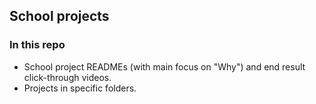 ## School projects

### In this repo

- School project READMEs (with main focus on "Why") and end result click-through videos.
- Projects in specific folders.